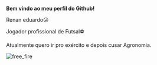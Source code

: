 **Bem vindo ao meu perfil do Github!**

Renan eduardo😜

Jogador profissional de Futsal⚽

Atualmente quero ir pro exército e depois cusar Agronomia.

![free_fire](https://github.com/user-attachments/assets/ae79018a-6cb0-432a-aea9-a1ecb6dee8c6)


